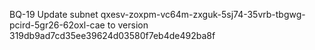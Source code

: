 BQ-19 Update subnet qxesv-zoxpm-vc64m-zxguk-5sj74-35vrb-tbgwg-pcird-5gr26-62oxl-cae to version 319db9ad7cd35ee39624d03580f7eb4de492ba8f
